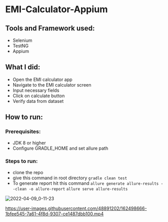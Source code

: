 # EMI-Calculator-Appium
## Tools and Framework used:
- Selenium
- TestNG
- Appium

## What I did:
- Open the EMI calculator app
- Navigate to the EMI calculator screen
- Input necessary fields 
- Click on calculate button
- Verify data from dataset

## How to run:
### Prerequisites: 
- JDK 8 or higher
- Configure GRADLE_HOME and set allure path
### Steps to run:
- clone the repo
- give this command in root directory
  ``` gradle clean test ```
- To generate report hit this command
  ``` allure generate allure-results --clean -o allure-report ```
  ``` allure serve allure-results ```


![2022-04-09_0-11-23](https://user-images.githubusercontent.com/48891202/162498271-984c9659-81d4-4950-ab50-6fecd96e437e.png)


https://user-images.githubusercontent.com/48891202/162498666-1bfee545-7a61-4f8d-9307-ce1487dbb100.mp4





